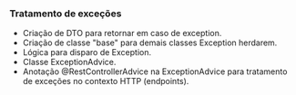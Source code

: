 ### Tratamento de exceções

- Criação de DTO para retornar em caso de exception.
- Criação de classe "base" para demais classes Exception herdarem.
- Lógica para disparo de Exception.
- Classe ExceptionAdvice.
- Anotação @RestControllerAdvice na ExceptionAdvice para tratamento de exceções no contexto HTTP (endpoints).
